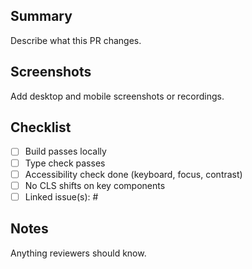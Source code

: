 ﻿## Summary
Describe what this PR changes.

## Screenshots
Add desktop and mobile screenshots or recordings.

## Checklist
- [ ] Build passes locally
- [ ] Type check passes
- [ ] Accessibility check done (keyboard, focus, contrast)
- [ ] No CLS shifts on key components
- [ ] Linked issue(s): #<id>

## Notes
Anything reviewers should know.